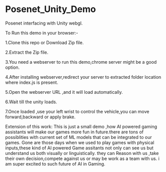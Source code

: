 # Posenet_Unity_Demo
Posenet interfacing with Unity webgl.



To Run this demo in your browser:-

1.Clone this repo or Download Zip file.

2.Extract the Zip file.

3.You need a webserver to run this demo,chrome server might be a good option.

4.After installing webserver,redirect your server to extracted folder location where index.js is present.

5.Open the webserver URL ,and it will load automatically.

6.Wait till the unity loads.

7.Once loaded ,use your left wrist to control the vehicle,you can move forward,backward or apply brake.

Extension of this work:
This is just a small demo ,how AI powered gaming assistants will make our games more fun in future.there are tons of possiblities with current set of ML models that can be integrated to our games. Gone are those days when we used to play games with physical inputs,these kind of AI powered Game assitants not only can see us but understand us both visually or linguistically. they can Reason with us ,take their own decision,compete against us or may be work as a team with us. i am super excited to such future of AI in Gaming.
